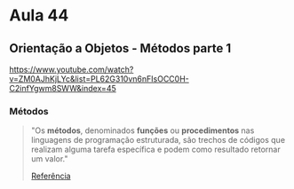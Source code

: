 # Aula 44

## Orientação a Objetos - Métodos parte 1

https://www.youtube.com/watch?v=ZM0AJhKjLYc&list=PL62G310vn6nFIsOCC0H-C2infYgwm8SWW&index=45

### Métodos

> "Os **métodos**, denominados **funções** ou **procedimentos** nas linguagens de programação estruturada, são trechos de códigos que realizam alguma tarefa específica e podem como resultado retornar um  valor."
>
> [Referência](https://www.devmedia.com.br/listas-de-argumentos-de-comprimento-variavel-em-java/25559)

